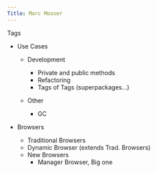 ```yaml
---
Title: Marc Mooser
---
```


Tags


-  Use Cases
	-  Development
		-  Private and public methods
		-  Refactoring
		-  Tags of Tags (superpackages...)

	-  Other
		-  GC




-  Browsers
	-  Traditional Browsers
	-  Dynamic Browser (extends Trad. Browsers)
	-  New Browsers
		-  Manager Browser, Big one


